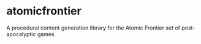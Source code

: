 # atomicfrontier
A procedural content generation library for the Atomic Frontier set of post-apocalyptic games
